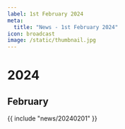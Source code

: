 ```yaml
---
label: 1st February 2024
meta:
  title: "News - 1st February 2024"
icon: broadcast
image: /static/thumbnail.jpg
---
```


# 2024
## February

{{ include "news/20240201" }}